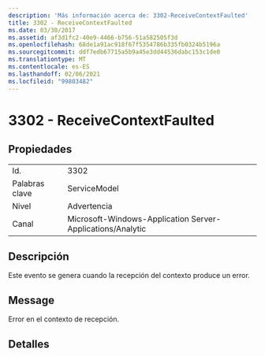 ```yaml
---
description: 'Más información acerca de: 3302-ReceiveContextFaulted'
title: 3302 - ReceiveContextFaulted
ms.date: 03/30/2017
ms.assetid: af3d1fc2-40e9-4466-b756-51a582505f3d
ms.openlocfilehash: 68de1a91ac918f67f5354786b335fb0324b5196a
ms.sourcegitcommit: ddf7edb67715a5b9a45e3dd44536dabc153c1de0
ms.translationtype: MT
ms.contentlocale: es-ES
ms.lasthandoff: 02/06/2021
ms.locfileid: "99803482"
---
```

# <a name="3302---receivecontextfaulted"></a>3302 - ReceiveContextFaulted

## <a name="properties"></a>Propiedades  
  
|||  
|-|-|  
|Id.|3302|  
|Palabras clave|ServiceModel|  
|Nivel|Advertencia|  
|Canal|Microsoft-Windows-Application Server-Applications/Analytic|  
  
## <a name="description"></a>Descripción  

 Este evento se genera cuando la recepción del contexto produce un error.  
  
## <a name="message"></a>Message  

 Error en el contexto de recepción.  
  
## <a name="details"></a>Detalles
